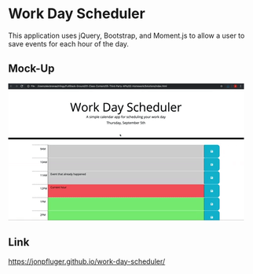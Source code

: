 # Work Day Scheduler

This application uses jQuery, Bootstrap, and Moment.js to allow a user to save events for each hour of the day.


## Mock-Up

![A user clicks on slots on the color-coded calendar and edits the events.](./Assets/images/05-third-party-apis-homework-demo.gif)


## Link

https://jonpfluger.github.io/work-day-scheduler/